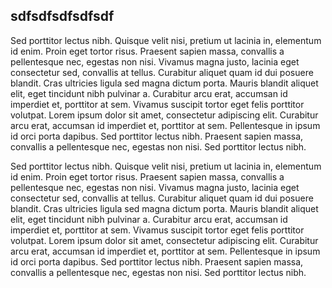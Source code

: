 ## sdfsdfsdfsdfsdf

Sed porttitor lectus nibh. Quisque velit nisi, pretium ut lacinia in, elementum id enim. Proin eget tortor risus. Praesent sapien massa, convallis a pellentesque nec, egestas non nisi. Vivamus magna justo, lacinia eget consectetur sed, convallis at tellus. Curabitur aliquet quam id dui posuere blandit. Cras ultricies ligula sed magna dictum porta. Mauris blandit aliquet elit, eget tincidunt nibh pulvinar a. Curabitur arcu erat, accumsan id imperdiet et, porttitor at sem. Vivamus suscipit tortor eget felis porttitor volutpat. Lorem ipsum dolor sit amet, consectetur adipiscing elit. Curabitur arcu erat, accumsan id imperdiet et, porttitor at sem. Pellentesque in ipsum id orci porta dapibus. Sed porttitor lectus nibh. Praesent sapien massa, convallis a pellentesque nec, egestas non nisi. Sed porttitor lectus nibh.

Sed porttitor lectus nibh. Quisque velit nisi, pretium ut lacinia in, elementum id enim. Proin eget tortor risus. Praesent sapien massa, convallis a pellentesque nec, egestas non nisi. Vivamus magna justo, lacinia eget consectetur sed, convallis at tellus. Curabitur aliquet quam id dui posuere blandit. Cras ultricies ligula sed magna dictum porta. Mauris blandit aliquet elit, eget tincidunt nibh pulvinar a. Curabitur arcu erat, accumsan id imperdiet et, porttitor at sem. Vivamus suscipit tortor eget felis porttitor volutpat. Lorem ipsum dolor sit amet, consectetur adipiscing elit. Curabitur arcu erat, accumsan id imperdiet et, porttitor at sem. Pellentesque in ipsum id orci porta dapibus. Sed porttitor lectus nibh. Praesent sapien massa, convallis a pellentesque nec, egestas non nisi. Sed porttitor lectus nibh.